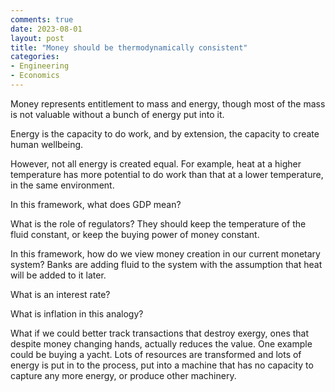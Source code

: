 ```yaml
---
comments: true
date: 2023-08-01
layout: post
title: "Money should be thermodynamically consistent"
categories:
- Engineering
- Economics
---
```


Money represents entitlement to mass and energy,
though most of the mass is not valuable without a bunch of
energy put into it.

Energy is the capacity to do work,
and by extension, the capacity to create human wellbeing.

However, not all energy is created equal.
For example, heat at a higher temperature has more potential to do work
than that at a lower temperature, in the same environment.

In this framework, what does GDP mean?

What is the role of regulators?
They should keep the temperature of the fluid constant,
or keep the buying power of money constant.

In this framework, how do we view money creation in
our current monetary system?
Banks are adding fluid to the system with the assumption that
heat will be added to it later.

What is an interest rate?

What is inflation in this analogy?

What if we could better track transactions that destroy exergy,
ones that despite money changing hands,
actually reduces the value.
One example could be buying a yacht.
Lots of resources are transformed and lots of energy is put in
to the process,
put into a machine that has no capacity to capture any more energy,
or produce other machinery.
